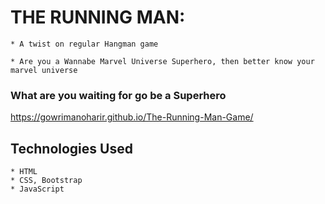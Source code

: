 # THE RUNNING MAN:

    * A twist on regular Hangman game 

    * Are you a Wannabe Marvel Universe Superhero, then better know your marvel universe

### What are you waiting for go be a Superhero

https://gowrimanoharir.github.io/The-Running-Man-Game/

## Technologies Used

    * HTML
    * CSS, Bootstrap
    * JavaScript


